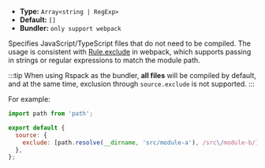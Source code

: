 - **Type:** `Array<string | RegExp>`
- **Default:** `[]`
- **Bundler:** `only support webpack`

Specifies JavaScript/TypeScript files that do not need to be compiled. The usage is consistent with [Rule.exclude](https://webpack.js.org/configuration/module/#ruleexclude) in webpack, which supports passing in strings or regular expressions to match the module path.

:::tip
When using Rspack as the bundler,  **all files** will be compiled by default, and at the same time, exclusion through `source.exclude` is not supported.
:::

For example:

```js
import path from 'path';

export default {
  source: {
    exclude: [path.resolve(__dirname, 'src/module-a'), /src\/module-b/],
  },
};
```
